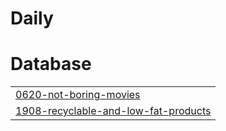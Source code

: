 # Daily


# Database
|  |
| ------- |
| [0620-not-boring-movies](https://github.com/tseungchihin/Daily/tree/master/0620-not-boring-movies) |
| [1908-recyclable-and-low-fat-products](https://github.com/tseungchihin/Daily/tree/master/1908-recyclable-and-low-fat-products) |